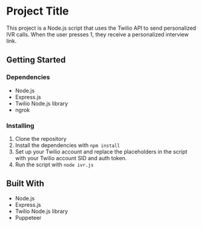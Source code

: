 
# Project Title

This project is a Node.js script that uses the Twilio API to send personalized IVR calls. When the user presses 1, they receive a personalized interview link.

## Getting Started

### Dependencies

- Node.js
- Express.js
- Twilio Node.js library
- ngrok

### Installing

1. Clone the repository
2. Install the dependencies with `npm install`
3. Set up your Twilio account and replace the placeholders in the script with your Twilio account SID and auth token.
4. Run the script with `node ivr.js`

## Built With

- Node.js
- Express.js
- Twilio Node.js library
- Puppeteer


